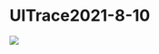 # UITrace2021-8-10

<img src="https://user-images.githubusercontent.com/62702170/128798795-b2930314-95c3-4a9c-b068-9e57395ba290.png">

